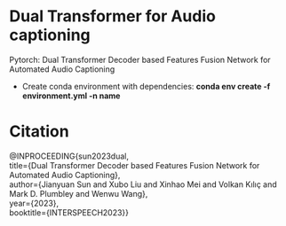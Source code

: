 # Dual Transformer for Audio captioning
Pytorch: Dual Transformer Decoder based Features Fusion Network for Automated Audio Captioning
+ Create conda environment with dependencies: **conda env create -f environment.yml -n name**


# Citation
@INPROCEEDING{sun2023dual, <br>
      title={Dual Transformer Decoder based Features Fusion Network for Automated Audio Captioning},  <br>
      author={Jianyuan Sun and Xubo Liu and Xinhao Mei and Volkan Kılıç and Mark D. Plumbley and Wenwu Wang}, <br>
      year={2023}, <br>
      booktitle={INTERSPEECH2023}} <br>

